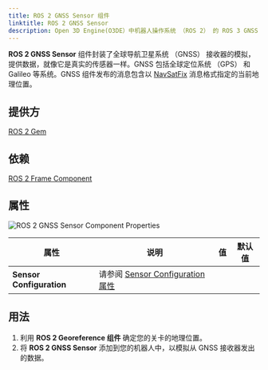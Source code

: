 ```yaml
---
title: ROS 2 GNSS Sensor 组件
linktitle: ROS 2 GNSS Sensor
description: Open 3D Engine(O3DE）中机器人操作系统 （ROS 2） 的 ROS 3 GNSS 传感器组件模拟 GNSS （GPS） 接收器并发布相应的消息。
---
```


**ROS 2 GNSS Sensor** 组件封装了全球导航卫星系统 （GNSS） 接收器的模拟，提供数据，就像它是真实的传感器一样。GNSS 包括全球定位系统 （GPS） 和 Galileo 等系统。GNSS 组件发布的消息包含以 [NavSatFix](https://docs.ros2.org/latest/api/sensor_msgs/msg/NavSatFix.html) 消息格式指定的当前地理位置。

## 提供方

[ROS 2 Gem](/docs/user-guide/gems/reference/robotics/ros2)

## 依赖

[ROS 2 Frame Component](/user-guide/components/reference/ros2/core/ros2-frame)

## 属性

![ROS 2 GNSS Sensor Component Properties](/images/user-guide/components/reference/robotics/ros2/ros2-gnss-sensor-component.png)

| 属性                       | 说明                                                            | 值 | 默认值 |
|--------------------------|---------------------------------------------------------------|---|-----|
| **Sensor Configuration** | 请参阅 [Sensor Configuration 属性](common/sensor-configuration.md) |   |     |

## 用法

1. 利用 **ROS 2 Georeference 组件** 确定您的关卡的地理位置。
2. 将 **ROS 2 GNSS Sensor** 添加到您的机器人中，以模拟从 GNSS 接收器发出的数据。
